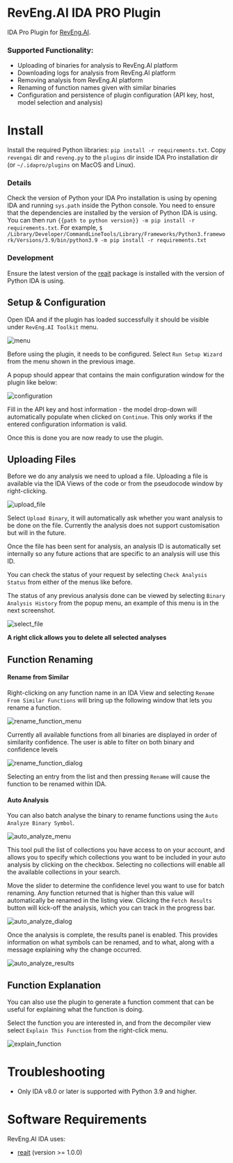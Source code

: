 # RevEng.AI IDA PRO Plugin

IDA Pro Plugin for [RevEng.AI](https://reveng.ai/).

### Supported Functionality:

- Uploading of binaries for analysis to RevEng.AI platform
- Downloading logs for analysis from RevEng.AI platform
- Removing analysis from RevEng.AI platform
- Renaming of function names given with similar binaries
- Configuration and persistence of plugin configuration (API key, host, model selection and analysis)

# Install

Install the required Python libraries: `pip install -r requirements.txt`. Copy `revengai` dir and `reveng.py` to the `plugins` dir inside IDA Pro installation dir (or `~/.idapro/plugins` on MacOS and Linux).

### Details

Check the version of Python your IDA Pro installation is using by opening IDA and running `sys.path` inside the Python console. You need to ensure that the dependencies are installed by the version of Python IDA is using. You can then run `{{path to python version}} -m pip install -r requirements.txt`. For example, `$ /Library/Developer/CommandLineTools/Library/Frameworks/Python3.framework/Versions/3.9/bin/python3.9 -m pip install -r requirements.txt`

### Development

Ensure the latest version of the [reait](https://github.com/RevEngAI/reait) package is installed with the version of Python IDA is using.

## Setup & Configuration
Open IDA and if the plugin has loaded successfully it should be visible under `RevEng.AI Toolkit` menu.

![menu](assets/img/1.png)

Before using the plugin, it needs to be configured. Select `Run Setup Wizard` from the menu shown in the previous image.

A popup should appear that contains the main configuration window for the plugin like below:

![configuration](assets/img/2.png)

Fill in the API key and host information - the model drop-down will automatically populate when clicked on `Continue`. This only works if the entered configuration information is valid.

Once this is done you are now ready to use the plugin.

## Uploading Files

Before we do any analysis we need to upload a file. Uploading a file is available via the IDA Views of the code or from the pseudocode window by right-clicking.

![upload_file](assets/img/3.png)

Select `Upload Binary`, it will automatically ask whether you want analysis to be done on the file. Currently the analysis does not support customisation but will in the future.

Once the file has been sent for analysis, an analysis ID is automatically set internally so any future actions that are specific to an analysis will use this ID.

You can check the status of your request by selecting `Check Analysis Status` from either of the menus like before.

The status of any previous analysis done can be viewed by selecting `Binary Analysis History` from the popup menu, an example of this menu is in the next screenshot.

![select_file](assets/img/4.png)

**A right click allows you to delete all selected analyses**

## Function Renaming

#### Rename from Similar

Right-clicking on any function name in an IDA View and selecting `Rename From Similar Functions` will bring up the following window that lets you rename a function.

![rename_function_menu](assets/img/5.png)

Currently all available functions from all binaries are displayed in order of similarity confidence. The user is able to filter on both binary and confidence levels

![rename_function_dialog](assets/img/6.png)

Selecting an entry from the list and then pressing `Rename` will cause the function to be renamed within IDA.

#### Auto Analysis
You can also batch analyse the binary to rename functions using the `Auto Analyze Binary Symbol`.

![auto_analyze_menu](assets/img/7.png)

This tool pull the list of collections you have access to on your account, and allows you to specify which collections you want to be included in your auto analysis by clicking on the checkbox. Selecting no collections will enable all the available collections in your search.

Move the slider to determine the confidence level you want to use for batch renaming. Any function returned that is higher than this value will automatically be renamed in the listing view. Clicking the `Fetch Results` button will kick-off the analysis, which you can track in the progress bar.

![auto_analyze_dialog](assets/img/8.png)

Once the analysis is complete, the results panel is enabled. This provides information on what symbols can be renamed, and to what, along with a message explaining why the change occurred.

![auto_analyze_results](assets/img/9.png)

## Function Explanation

You can also use the plugin to generate a function comment that can be useful for explaining what the function is doing.

Select the function you are interested in, and from the decompiler view select `Explain This Function` from the right-click menu.

![explain_function](assets/img/10.png)

# Troubleshooting
- Only IDA v8.0 or later is supported with Python 3.9 and higher.

# Software Requirements

RevEng.AI IDA uses:
- [reait](https://github.com/RevEngAI/reait) (version >= 1.0.0)
